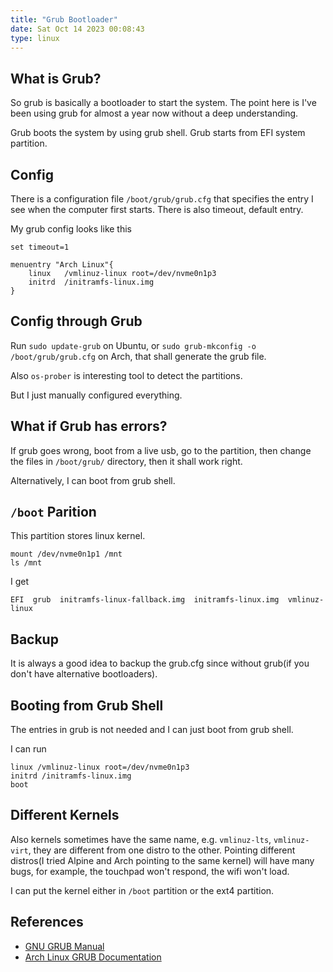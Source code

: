 ```yaml
---
title: "Grub Bootloader"
date: Sat Oct 14 2023 00:08:43
type: linux
---
```

## What is Grub?

So grub is basically a bootloader to start the system. The point here is
I\'ve been using grub for almost a year now without a deep
understanding.

Grub boots the system by using grub shell. Grub starts from EFI system
partition.

## Config

There is a configuration file `/boot/grub/grub.cfg` that specifies the
entry I see when the computer first starts. There is also timeout,
default entry.

My grub config looks like this

    set timeout=1

    menuentry "Arch Linux"{
        linux   /vmlinuz-linux root=/dev/nvme0n1p3
        initrd  /initramfs-linux.img
    }

## Config through Grub

Run `sudo update-grub` on Ubuntu, or
`sudo grub-mkconfig -o /boot/grub/grub.cfg` on Arch, that shall generate
the grub file.

Also `os-prober` is interesting tool to detect the partitions.

But I just manually configured everything.

## What if Grub has errors?

If grub goes wrong, boot from a live usb, go to the partition, then
change the files in `/boot/grub/` directory, then it shall work right.

Alternatively, I can boot from grub shell.

## `/boot` Parition

This partition stores linux kernel.

    mount /dev/nvme0n1p1 /mnt
    ls /mnt

I get

    EFI  grub  initramfs-linux-fallback.img  initramfs-linux.img  vmlinuz-linux

## Backup

It is always a good idea to backup the grub.cfg since without grub(if
you don\'t have alternative bootloaders).

## Booting from Grub Shell

The entries in grub is not needed and I can just boot from grub shell.

I can run

    linux /vmlinuz-linux root=/dev/nvme0n1p3
    initrd /initramfs-linux.img
    boot

## Different Kernels

Also kernels sometimes have the same name, e.g. `vmlinuz-lts`,
`vmlinuz-virt`, they are different from one distro to the other.
Pointing different distros(I tried Alpine and Arch pointing to the same
kernel) will have many bugs, for example, the touchpad won\'t respond,
the wifi won\'t load.

I can put the kernel either in `/boot` partition or the ext4 partition.

## References

- [GNU GRUB Manual](https://www.gnu.org/software/grub/manual/grub/grub.html)
- [Arch Linux GRUB Documentation](https://wiki.archlinux.org/title/GRUB)
